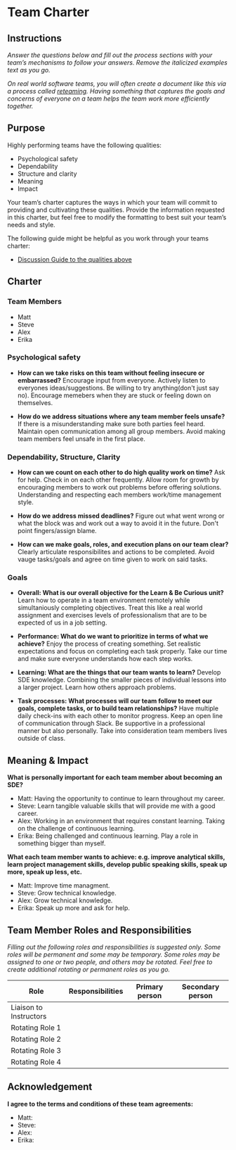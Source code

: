 # Team Charter

## Instructions

_Answer the questions below and fill out the process sections with your team’s mechanisms to follow your answers. Remove the italicized examples text as you go._

_On real world software teams, you will often create a document like this via a process called [reteaming](https://www.agilealliance.org/resources/experience-reports/dynamic-reteaming-how-we-thrive-by-rebuilding-teams/). Having something that captures the goals and concerns of everyone on a team helps the team work more efficiently together._

## Purpose

Highly performing teams have the following qualities:

* Psychological safety
* Dependability
* Structure and clarity
* Meaning
* Impact

Your team’s charter captures the ways in which your team will commit to providing and cultivating these qualities. Provide the information requested in this charter, but feel free to modify the formatting to best suit your team’s needs and style.

The following guide might be helpful as you work through your teams charter:

* [Discussion Guide to the qualities above](https://docs.google.com/document/d/1lgiz6mwZeyWEaJxN_NMI-tI5Qijv2BHh27DPLeSLE40)

## Charter

### Team Members

- Matt
- Steve
- Alex
- Erika

### Psychological safety

* **How can we take risks on this team without feeling insecure or embarrassed?**
Encourage input from everyone. Actively listen to everyones ideas/suggestions. Be willing to try anything(don't just say no). Encourage memebers when they are stuck or feeling down on themselves.

* **How do we address situations where any team member feels unsafe?**
If there is a misunderstanding make sure both parties feel heard. Maintain open communication among all group members. Avoid making team members feel unsafe in the first place.

### Dependability, Structure, Clarity

* **How can we count on each other to do high quality work on time?**
Ask for help. Check in on each other frequently. Allow room for growth by encouraging members to work out problems before offering solutions. Understanding and respecting each members work/time management style.

* **How do we address missed deadlines?**
 Figure out what went wrong or what the block was and work out a way to avoid it in the future. Don't point fingers/assign blame. 

* **How can we make goals, roles, and execution plans on our team clear?**
Clearly articulate responsibilites and actions to be completed. Avoid vauge tasks/goals and agree on time given to work on said tasks.  


### Goals

* **Overall: What is our overall objective for the Learn & Be Curious unit?**
 Learn how to operate in a team environment remotely while simultaniously completing objectives. Treat this like a real world assignment and exercises levels of professionalism that are to be expected of us in a job setting.


* **Performance: What do we want to prioritize in terms of what we achieve?**
Enjoy the process of creating something. Set realistic expectations and focus on completing each task properly. Take our time and make sure everyone understands how each step works.


* **Learning: What are the things that our team wants to learn?**
 Develop SDE knowledge. Combining the smaller pieces of individual lessons into a larger project. Learn how others approach problems. 


* **Task processes: What processes will our team follow to meet our goals, complete tasks, or to build team relationships?**
Have multiple daily check-ins with each other to monitor progress. Keep an open line of communication through Slack. Be supportive in a professional manner but also personally. Take into consideration team members lives outside of class. 

## Meaning & Impact

**What is personally important for each team member about becoming an SDE?**

* Matt: Having the opportunity to continue to learn throughout my career.
* Steve: Learn tangible valuable skills that will provide me with a good career.
* Alex: Working in an environment that requires constant learning. Taking on the challenge of continuous learning.
* Erika: Being challenged and continuous learning. Play a role in something bigger than myself. 

**What each team member wants to achieve: e.g. improve analytical skills, learn project management skills, develop public speaking skills, speak up more, speak up less, etc.**

* Matt: Improve time managment.
* Steve: Grow technical knowledge.
* Alex: Grow technical knowledge.
* Erika: Speak up more and ask for help. 

## Team Member Roles and Responsibilities

_Filling out the following roles and responsibilities is suggested only. Some roles will be permanent and some may be temporary. Some roles may be assigned to one or two people, and others may be rotated. Feel free to create additional rotating or permanent roles as you go._

|**Role**               |**Responsibilities** |**Primary person** |**Secondary person** |
|---                    |---                  |---                |---                  |
|Liaison to Instructors |                     |                   |                     |
|Rotating Role 1        |                     |                   |                     |
|Rotating Role 2        |                     |                   |                     |
|Rotating Role 3        |                     |                   |                     |
|Rotating Role 4        |                     |                   |                     |

## Acknowledgement

**I agree to the terms and conditions of these team agreements:**

* Matt:
* Steve:
* Alex:
* Erika:
